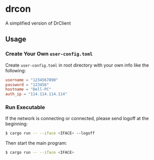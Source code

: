 # drcon

A simplified version of DrClient

## Usage

### Create Your Own `user-config.toml`

Create `user-config.toml` in root directory with your own info like the following:

```toml
username = "1234567890"
password = "123456"
hostname = "Dell-PC"
auth_ip = "114.114.114.114"
```

### Run Executable

If the network is connecting or connected, please send logoff at the beginning:

```bash
$ cargo run -- --iface <IFACE> --logoff
```

Then start the main program:

```bash
$ cargo run -- --iface <IFACE> 
```
